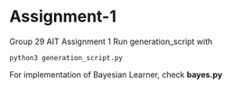 # Assignment-1
Group 29 AIT Assignment 1
Run generation_script with 

```console
python3 generation_script.py

```

For implementation of Bayesian Learner, check **bayes.py**
